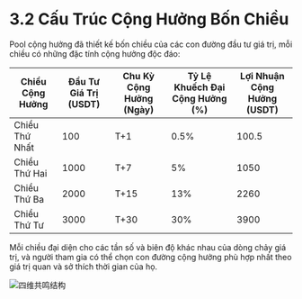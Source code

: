 # 3.2 Cấu Trúc Cộng Hưởng Bốn Chiều

Pool cộng hưởng đã thiết kế bốn chiều của các con đường đầu tư giá trị, mỗi chiều có những đặc tính cộng hưởng độc đáo:

| Chiều Cộng Hưởng | Đầu Tư Giá Trị (USDT) | Chu Kỳ Cộng Hưởng (Ngày) | Tỷ Lệ Khuếch Đại Cộng Hưởng (%) | Lợi Nhuận Cộng Hưởng (USDT) |
|------------------|----------------------|--------------------------|--------------------------------|----------------------------|
| Chiều Thứ Nhất | 100 | T+1 | 0.5% | 100.5 |
| Chiều Thứ Hai | 1000 | T+7 | 5% | 1050 |
| Chiều Thứ Ba | 2000 | T+15 | 13% | 2260 |
| Chiều Thứ Tư | 3000 | T+30 | 30% | 3900 |

Mỗi chiều đại diện cho các tần số và biên độ khác nhau của dòng chảy giá trị, và người tham gia có thể chọn con đường cộng hưởng phù hợp nhất theo giá trị quan và sở thích thời gian của họ.

![四维共鸣结构](/images/图2.svg)